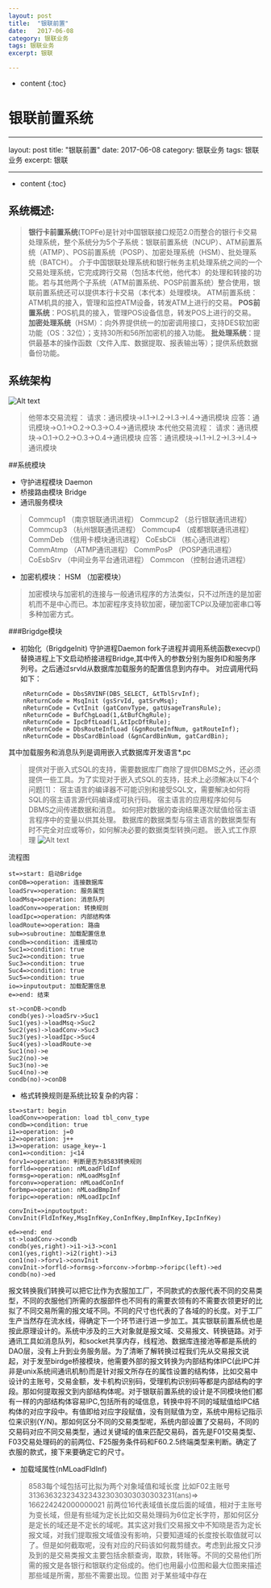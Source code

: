 ```yaml
---
layout: post
title:  "银联前置"
date:   2017-06-08 
category: 银联业务
tags: 银联业务
excerpt: 银联

---
```

* content
{:toc}

银联前置系统
===
---
layout: post
title:  "银联前置"
date:   2017-06-08 
category: 银联业务
tags: 银联业务
excerpt: 银联

---
* content
{:toc}

系统概述:
---
  >**银行卡前置系统**(TOPFe)是针对中国银联接口规范2.0而整合的银行卡交易处理系统，整个系统分为5个子系统：银联前置系统（NCUP）、ATM前置系统（ATMP）、POS前置系统（POSP）、加密处理系统（HSM）、批处理系统（BATCH）。
  >介于中国银联处理系统和银行帐务主机处理系统之间的一个交易处理系统，它完成跨行交易（包括本代他，他代本）的处理和转接的功能。若与其他两个子系统（ATM前置系统、POSP前置系统）整合使用，银联前置系统还可以提供本行卡交易（本代本）处理模块。
>ATM前置系统：ATM机具的接入，管理和监控ATM设备，转发ATM上进行的交易。
>**POS前置系统**：POS机具的接入，管理POS设备信息，转发POS上进行的交易。
>**加密处理系统**（HSM）：向外界提供统一的加密调用接口，支持DES软加密功能（OS：32位）；支持30所和56所加密机的接入功能。
>**批处理系统**：提供最基本的操作函数（文件入库、数据提取、报表输出等）；提供系统数据备份功能。

系统架构
---
![Alt text](./1496995188924.png)

> 他带本交易流程：      请求：通讯模块->I.1->I.2->I.3->I.4->通讯模块
> 应答：通讯模块->O.1->O.2->O.3->O.4->通讯模块 本代他交易流程：
>           请求：通讯模块->O.1->O.2->O.3->O.4->通讯模块
> 		  应答：通讯模块->I.1->I.2->I.3->I.4->通讯模块

##系统模块


- 守护进程模块  Daemon
- 桥接路由模块  Bridge
- 通讯服务模块  
>Commcup1  （南京银联通讯进程）
>Commcup2  （总行银联通讯进程）
>Commcup3 （杭州银联通讯进程）
>Commcup4  （成都银联通讯进程）
>CommDeb  （信用卡模块通讯进程）
>CoEsbCli    （核心通讯进程）
>CommAtmp （ATMP通讯进程）
>CommPosP  （POSP通讯进程）
>CoEsbSrv    （中间业务平台通讯进程）
>Commcon	  （控制台通讯进程）

- 加密机模块：  HSM         （加密模块）
>加密模块与加密机的连接与一般通讯程序的方法类似，只不过所连的是加密机而不是中心而已。本加密程序支持软加密，硬加密TCP以及硬加密串口等多种加密方式。


###Brigdge模块

- 初始化（BrigdgeInit)
守护进程Daemon fork子进程并调用系统函数execvp()替换进程上下文启动桥接进程Bridge,其中传入的参数分别为服务ID和服务序列号。之后通过srvId从数据库加载服务的配置信息到内存中。
对应调用代码如下：
```
	nReturnCode = DbsSRVINF(DBS_SELECT, &tTblSrvInf);
	nReturnCode = MsqInit (gsSrvId, gatSrvMsq);
	nReturnCode = CvtInit (gatConvType, gatUsageTransRule);
	nReturnCode = BufChgLoad(1,&tBufChgRule);
	nReturnCode = IpcDftLoad(1,&tIpcDftRule);
	nReturnCode = DbsRouteInfLoad (&gnRouteInfNum, gatRouteInf);
	nReturnCode = DbsCardBinload (&gnCardBinNum, gatCardBin);
```
其中加载服务和消息队列是调用嵌入式数据库开发语言*.pc 

> 提供对于嵌入式SQL的支持，需要数据库厂商除了提供DBMS之外，还必须提供一些工具。为了实现对于嵌入式SQL的支持，技术上必须解决以下4个问题[1]：
> 宿主语言的编译器不可能识别和接受SQL文，需要解决如何将SQL的宿主语言源代码编译成可执行码。
> 宿主语言的应用程序如何与DBMS之间传递数据和消息。 如何把对数据的查询结果逐次赋值给宿主语言程序中的变量以供其处理。
> 数据库的数据类型与宿主语言的数据类型有时不完全对应或等价，如何解决必要的数据类型转换问题。
> 嵌入式工作原理
> ![Alt text](./1497002360274.png)


流程图
```flow
st=>start: 启动Bridge
conDB=>operation: 连接数据库
loadSrv=>operation: 服务属性
loadMsq=>operation: 消息队列
loadConv=>operation: 转换规则
loadIpc=>operation: 内部结构体
loadRoute=>operation: 路由
sub=>subroutine: 加载配置信息
condb=>condition: 连接成功
Suc1=>condition: true
Suc2=>condition: true
Suc3=>condition: true
Suc4=>condition: true
Suc5=>condition: true
io=>inputoutput: 加载配置信息
e=>end: 结束

st->conDB->condb
condb(yes)->loadSrv->Suc1
Suc1(yes)->loadMsq->Suc2
Suc2(yes)->loadConv->Suc3
Suc3(yes)->loadIpc->Suc4
Suc4(yes)->loadRoute->e
Suc1(no)->e
Suc2(no)->e
Suc3(no)->e
Suc4(no)->e
condb(no)->conDB
```
- 格式转换规则是系统比较复杂的内容：
```flow
st=>start: begin
loadConv=>operation: load tbl_conv_type
condb=>condition: true
i1=>operation: j=0
i2=>operation: j++
i3=>operation: usage_key=-1
con1=>condition: j<14
forv1=>operation: 判断是否为8583转换规则
forfld=>operation: nMLoadFldInf
formsg=>operation: nMLoadMsgInf
forconv=>operation: nMLoadConInf
forbmp=>operation: nMLoadBmpInf
foripc=>operation: nMLoadIpcInf

convInit=>inputoutput: ConvInit(FldInfKey,MsgInfKey,ConInfKey,BmpInfKey,IpcInfKey)

ed=>end: end
st->loadConv->condb
condb(yes,right)->i1->i3->con1
con1(yes,right)->i2(right)->i3
con1(no)->forv1->convInit
convInit->forfld->formsg->forconv->forbmp->foripc(left)->ed
condb(no)->ed
```
 报文转换我们转换可以把它比作为衣服加工厂，不同款式的衣服代表不同的交易类型，不同的衣服他们所需的衣服部件也不同有的需要衣领有的不需要衣领更好的比拟了不同交易所需的报文域不同。不同的尺寸也代表的了各域的的长度。对于工厂生产当然存在流水线，得确定下一个环节进行进一步加工。其实银联前置系统也是按此原理设计的。系统中涉及的三大对象就是报文域、交易报文、转换链路。对于通讯工具如消息队列，和socket共享内存，线程池、数据库连接池等都是系统的DAO层，没有上升到业务服务层。为了清晰了解转换过程我们先从交易报文说起，对于发至birdge桥接模块，他需要外部的报文转换为内部结构体IPC(此IPC并非是unix系统间通讯机制)而是针对报文所存在的属性设置的结构体，比如交易中设计的主账号，交易金额，发卡机构识别码，受理机构识别码等都是内部结构的字段。那如何提取报文到内部结构体呢。对于银联前置系统的设计是不同模块他们都有一样的内部结构体容易IPC,包括所有的域信息，转换中将不同的域赋值给IPC结构体的对应字段中。有值即给对应字段赋值，没有则赋值为空，系统中用标记指示位来识别(Y/N)。那如何区分不同的交易类型呢，系统内部设置了交易码，不同的交易码对应不同交易类型，通过关键域的值来匹配交易码，首先是F01交易类型、F03交易处理码的的前两位、F25服务条件码和F60.2.5终端类型来判断。确定了衣服的款式，接下来要确定它的尺寸。 
- 加载域属性(nMLoadFldInf)
>8583每个域包括可比拟为两个对象域值和域长度
>比如F02主账号3136363232343234323030303030303231(ans)=>
166224242000000021
前两位16代表域值长度后面的域值，相对于主账号为变长域，但是有些域为定长比如交易处理码为6位定长字符，那如何区分是定长的域还是不定长的域呢。其实这对我们交易报文中不知晓是否为定长报文域，对我们提取报文域值没有影响，只要知道域的长度按长取值就可以了。但是如何截取呢，没有对应的尺码该如何裁剪缝衣。考虑到此报文只涉及到的是交易类报文主要包括余额查询，取款，转账等。不同的交易他们所需的报文是各银行和银联约定俗成的。他们也用最小位图和最大位图来描述那些域是所需，那些不需要出现。位图
对于某些域中存在
>



